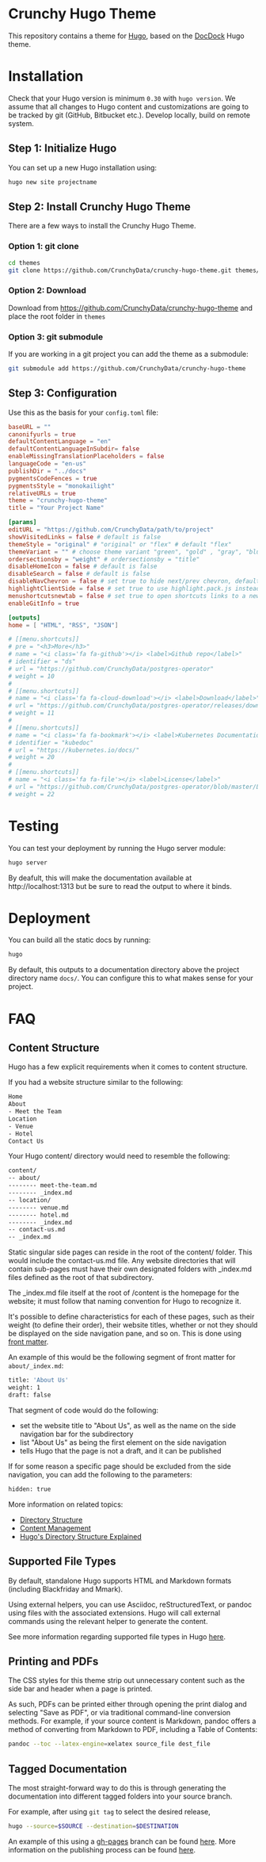 # Crunchy Hugo Theme

This repository contains a theme for [Hugo](https://gohugo.io/), based on the [DocDock](http://docdock.netlify.com/) Hugo theme.

# Installation

Check that your Hugo version is minimum `0.30` with `hugo version`. We assume that all changes to Hugo content and customizations are going to be tracked by git (GitHub, Bitbucket etc.). Develop locally, build on remote system.

## Step 1: Initialize Hugo

You can set up a new Hugo installation using:

```sh
hugo new site projectname
```

## Step 2: Install Crunchy Hugo Theme

There are a few ways to install the Crunchy Hugo Theme.

### Option 1: git clone

```sh
cd themes
git clone https://github.com/CrunchyData/crunchy-hugo-theme.git themes/crunchy-hugo-theme
```

### Option 2: Download

Download from https://github.com/CrunchyData/crunchy-hugo-theme and place the root folder in `themes`

### Option 3: git submodule

If you are working in a git project you can add the theme as a submodule:

```sh
git submodule add https://github.com/CrunchyData/crunchy-hugo-theme
```

## Step 3: Configuration

Use this as the basis for your `config.toml` file:

```toml
baseURL = ""
canonifyurls = true
defaultContentLanguage = "en"
defaultContentLanguageInSubdir= false
enableMissingTranslationPlaceholders = false
languageCode = "en-us"
publishDir = "../docs"
pygmentsCodeFences = true
pygmentsStyle = "monokailight"
relativeURLs = true
theme = "crunchy-hugo-theme"
title = "Your Project Name"

[params]
editURL = "https://github.com/CrunchyData/path/to/project"
showVisitedLinks = false # default is false
themeStyle = "original" # "original" or "flex" # default "flex"
themeVariant = "" # choose theme variant "green", "gold" , "gray", "blue" (default)
ordersectionsby = "weight" # ordersectionsby = "title"
disableHomeIcon = false # default is false
disableSearch = false # default is false
disableNavChevron = false # set true to hide next/prev chevron, default is false
highlightClientSide = false # set true to use highlight.pack.js instead of the default hugo chroma highlighter
menushortcutsnewtab = false # set true to open shortcuts links to a new tab/window
enableGitInfo = true

[outputs]
home = [ "HTML", "RSS", "JSON"]

# [[menu.shortcuts]]
# pre = "<h3>More</h3>"
# name = "<i class='fa fa-github'></i> <label>Github repo</label>"
# identifier = "ds"
# url = "https://github.com/CrunchyData/postgres-operator"
# weight = 10
#
# [[menu.shortcuts]]
# name = "<i class='fa fa-cloud-download'></i> <label>Download</label>"
# url = "https://github.com/CrunchyData/postgres-operator/releases/download/2.6/postgres-operator.2.6.tar.gz"
# weight = 11
#
# [[menu.shortcuts]]
# name = "<i class='fa fa-bookmark'></i> <label>Kubernetes Documentation</label>"
# identifier = "kubedoc"
# url = "https://kubernetes.io/docs/"
# weight = 20
#
# [[menu.shortcuts]]
# name = "<i class='fa fa-file'></i> <label>License</label>"
# url = "https://github.com/CrunchyData/postgres-operator/blob/master/LICENSE.md"
# weight = 22
```

# Testing

You can test your deployment by running the Hugo server module:

```sh
hugo server
```

By deafult, this will make the documentation available at http://localhost:1313 but be sure to read the output to where it binds.

# Deployment

You can build all the static docs by running:

```sh
hugo
```

By default, this outputs to a documentation directory above the project directory name `docs/`. You can configure this to what makes sense for your project.

# FAQ

## Content Structure

Hugo has a few explicit requirements when it comes to content structure.

If you had a website structure similar to the following:

```sh
Home
About
- Meet the Team
Location
- Venue
- Hotel
Contact Us
```
Your Hugo content/ directory would need to resemble the following:

```sh
content/
-- about/
-------- meet-the-team.md
-------- _index.md
-- location/
-------- venue.md
-------- hotel.md
-------- _index.md
-- contact-us.md
-- _index.md
```

Static singular side pages can reside in the root of the content/ folder. This would include the contact-us.md file. Any website directories that will contain sub-pages must have their own designated folders with \_index.md files defined as the root of that subdirectory.

The \_index.md file itself at the root of /content is the homepage for the website; it must follow that naming convention for Hugo to recognize it.

It's possible to define characteristics for each of these pages, such as their weight (to define their order), their website titles, whether or not they should be displayed on the side navigation pane, and so on. This is done using [front matter](https://gohugo.io/content-management/front-matter/).

An example of this would be the following segment of front matter for `about/_index.md`:

```sh
title: 'About Us'
weight: 1
draft: false
```

That segment of code would do the following:
- set the website title to "About Us", as well as the name on the side navigation bar for the subdirectory
- list "About Us" as being the first element on the side navigation
- tells Hugo that the page is not a draft, and it can be published

If for some reason a specific page should be excluded from the side navigation, you can add the following to the parameters:

```sh
hidden: true
```

More information on related topics:
- [Directory Structure](https://gohugo.io/getting-started/directory-structure/)
- [Content Management](https://gohugo.io/content-management/)
- [Hugo's Directory Structure Explained](https://www.jakewiesler.com/blog/hugo-directory-structure/)

## Supported File Types

By default, standalone Hugo supports HTML and Markdown formats (including Blackfriday and Mmark).

Using external helpers, you can use Asciidoc, reStructuredText, or pandoc using files with the associated extensions. Hugo will call external commands using the relevant helper to generate the content.

See more information regarding supported file types in Hugo [here](https://gohugo.io/content-management/formats/).

## Printing and PDFs

The CSS styles for this theme strip out unnecessary content such as the side bar and header when a page is printed.

As such, PDFs can be printed either through opening the print dialog and selecting "Save as PDF", or via traditional command-line conversion methods. For example, if your source content is Markdown, pandoc offers a method of converting from Markdown to PDF, including a Table of Contents:

```sh
pandoc --toc --latex-engine=xelatex source_file dest_file
```

## Tagged Documentation

The most straight-forward way to do this is through generating the documentation into different tagged folders into your source branch.

For example, after using `git tag` to select the desired release,

```sh
hugo --source=$SOURCE --destination=$DESTINATION
```

An example of this using a [gh-pages](https://help.github.com/articles/configuring-a-publishing-source-for-github-pages/#enabling-github-pages-to-publish-your-site-from-master-or-gh-pages) branch can be found [here](https://github.com/CrunchyData/crunchy-containers/tree/gh-pages). More information on the publishing process can be found [here](https://gohugo.io/hosting-and-deployment/hosting-on-github/#deployment-of-project-pages-from-your-gh-pages-branch).
